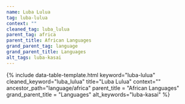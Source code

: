 ```yaml
---
name: Luba Lulua
tag: luba-lulua
context: ""
cleaned_tag: luba_lulua
parent_tag: africa
parent_title: African Languages
grand_parent_tag: language
grand_parent_title: Languages
alt_tags: luba-kasai
---
```


{% include data-table-template.html 
  keyword="luba-lulua" 
  cleaned_keyword="luba_lulua" 
  title="Luba Lulua"
  context=""
  ancestor_path="language/africa" 
  parent_title = "African Languages"
  grand_parent_title = "Languages"
  alt_keywords="luba-kasai"
%}

